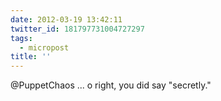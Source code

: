 ```yaml
---
date: 2012-03-19 13:42:11
twitter_id: 181797731004727297
tags:
  - micropost
title: ''
---
```


@PuppetChaos ... o right, you did say "secretly."
